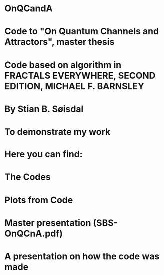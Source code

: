 # OnQCandA
# Code to "On Quantum Channels and Attractors", master thesis
# Code based on algorithm in FRACTALS EVERYWHERE, SECOND EDITION, MICHAEL F. BARNSLEY
# By Stian B. Søisdal
# To demonstrate my work
# 
# Here you can find:
# The Codes
# Plots from Code
# Master presentation (SBS-OnQCnA.pdf)
# A presentation on how the code was made

